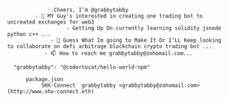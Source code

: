                   -Cheers, I’m @grabbytabby
             - 👀 MY Guy's interested in creating one trading bot to uncreated exchanges for web3
                       - Getting Up On currently learning solidity jsnode python c++ ...
                  - 💞️ Guess What Im going to Make It Or I'LL Keep looking to collaborate on defi arbitrage blockchain crypto trading bot ...
                - 📫 How to reach me grabbytabby@zohomail.com...

<!---
grabbytabby/grabbytabby is a ✨ special music cryptotrading bot ✨ repository valuation is `README.md` (trading bot) appears on SHX-Connect grabbytabby GitHub profile.
You can click the Preview link to take a look at your changes.
--->
      "grabbytabby": "@codertocat/hello-world-npm"

          package.json
               SHX-Connect  grabbytabby <grabbytabby@zohomail.com> (http://www.shx-connect.eth)
